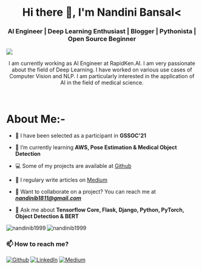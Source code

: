 <h1 align="center">Hi there 👋, I'm Nandini Bansal<</h1>
<h3 align="center">AI Engineer | Deep Learning Enthusiast | Blogger | Pythonista | Open Source Beginner </h3>
<p align="left"> <img src="https://komarev.com/ghpvc/?username=nandinib1999&color=blue"/> </p>


<p align="center">I am currently working as AI Engineer at RapidKen.AI. I am very passionate about the field of Deep Learning. I have worked on various use cases of Computer Vision and NLP. I am particularly interested in the application of AI in the field of medical science. </p>


<br>

# About Me:-

- 🔭 I have been selected as a participant in **GSSOC'21**

- 🌱 I’m currently learning **AWS, Pose Estimation & Medical Object Detection**

- 💻 Some of my projects are available at [Github](https://github.com/nandinib1999?tab=repositories)

- 📝 I regulary write articles on [Medium](https://medium.com/@nandinibansal1811)

- :e-mail: Want to collaborate on a project? You can reach me at ***nandinib1811@gmail.com***

- 💬 Ask me about **Tensorflow Core, Flask, Django, Python, PyTorch, Object Detection & BERT**


<img align="left" src="https://github-readme-stats.vercel.app/api/top-langs/?username=nandinib1999&layout=compact&hide=html&theme=radical" alt="nandinib1999" />

<img align="center" src="https://github-readme-stats.vercel.app/api?username=nandinib1999&show_icons=true&theme=radical&count_private=true" alt="nandinib1999" />




### 📫 How to reach me?

<p><a href="https://github.com/nandinib1999" target="_blank"><img alt="Github" src="https://img.shields.io/badge/GitHub-%2312100E.svg?&style=for-the-badge&logo=Github&logoColor=white" /></a> <a href="https://www.linkedin.com/in/nandini-b-b4baaa178/" target="_blank"><img alt="LinkedIn" src="https://img.shields.io/badge/linkedin-%230077B5.svg?&style=for-the-badge&logo=linkedin&logoColor=white" /></a> <a href="https://medium.com/@nandinibansal1811" target="_blank"><img alt="Medium" src="https://img.shields.io/badge/medium-%2312100E.svg?&style=for-the-badge&logo=medium&logoColor=white" /></a>
</p>


<br>
